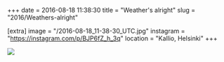 +++
date = 2016-08-18 11:38:30
title = "Weather's alright"
slug = "2016/Weathers-alright"

[extra]
image = "/2016-08-18_11-38-30_UTC.jpg"
instagram = "https://instagram.com/p/BJP6fZ_h_3q"
location = "Kallio, Helsinki"
+++

<img src="/2016-08-18_11-38-30_UTC.jpg" />
